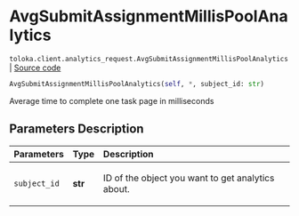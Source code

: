 # AvgSubmitAssignmentMillisPoolAnalytics
`toloka.client.analytics_request.AvgSubmitAssignmentMillisPoolAnalytics` | [Source code](https://github.com/Toloka/toloka-kit/blob/v1.1.0.post1/src/client/analytics_request.py#L119)

```python
AvgSubmitAssignmentMillisPoolAnalytics(self, *, subject_id: str)
```

Average time to complete one task page in milliseconds

## Parameters Description

| Parameters | Type | Description |
| :----------| :----| :-----------|
`subject_id`|**str**|<p>ID of the object you want to get analytics about.</p>
